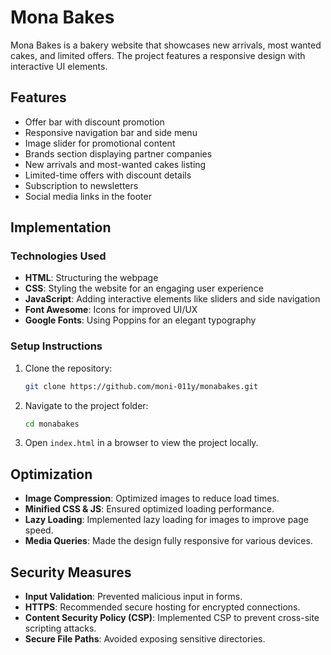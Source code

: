 # Mona Bakes

Mona Bakes is a bakery website that showcases new arrivals, most wanted cakes, and limited offers. The project features a responsive design with interactive UI elements.

## Features
- Offer bar with discount promotion
- Responsive navigation bar and side menu
- Image slider for promotional content
- Brands section displaying partner companies
- New arrivals and most-wanted cakes listing
- Limited-time offers with discount details
- Subscription to newsletters
- Social media links in the footer

## Implementation
### Technologies Used
- **HTML**: Structuring the webpage
- **CSS**: Styling the website for an engaging user experience
- **JavaScript**: Adding interactive elements like sliders and side navigation
- **Font Awesome**: Icons for improved UI/UX
- **Google Fonts**: Using Poppins for an elegant typography

### Setup Instructions
1. Clone the repository:
   ```bash
   git clone https://github.com/moni-011y/monabakes.git
   ```
2. Navigate to the project folder:
   ```bash
   cd monabakes
   ```
3. Open `index.html` in a browser to view the project locally.

## Optimization
- **Image Compression**: Optimized images to reduce load times.
- **Minified CSS & JS**: Ensured optimized loading performance.
- **Lazy Loading**: Implemented lazy loading for images to improve page speed.
- **Media Queries**: Made the design fully responsive for various devices.

## Security Measures
- **Input Validation**: Prevented malicious input in forms.
- **HTTPS**: Recommended secure hosting for encrypted connections.
- **Content Security Policy (CSP)**: Implemented CSP to prevent cross-site scripting attacks.
- **Secure File Paths**: Avoided exposing sensitive directories.

